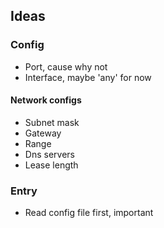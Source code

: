 ## Ideas

### Config 
- Port, cause why not
- Interface, maybe 'any' for now

#### Network configs
- Subnet mask
- Gateway
- Range
- Dns servers
- Lease length

### Entry
- Read config file first, important
